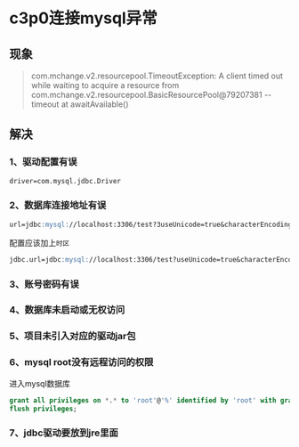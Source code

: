 # c3p0连接mysql异常

## 现象

> com.mchange.v2.resourcepool.TimeoutException: A client timed out while waiting to acquire a resource from com.mchange.v2.resourcepool.BasicResourcePool@79207381 -- timeout at awaitAvailable()

## 解决
### 1、驱动配置有误
```markdown
driver=com.mysql.jdbc.Driver
```

### 2、数据库连接地址有误
```markdown
url=jdbc:mysql://localhost:3306/test?3useUnicode=true&characterEncoding=utf8
```

配置应该加上`时区`

```markdown
jdbc.url=jdbc:mysql://localhost:3306/test?useUnicode=true&characterEncoding=utf8&useSSL=false&serverTimezone=Asia/Shanghai
```

### 3、账号密码有误

### 4、数据库未启动或无权访问

### 5、项目未引入对应的驱动jar包

### 6、mysql root没有远程访问的权限
进入mysql数据库
```sql
grant all privileges on *.* to 'root'@'%' identified by 'root' with grant option;
flush privileges;
```

### 7、jdbc驱动要放到jre里面
<comment/>